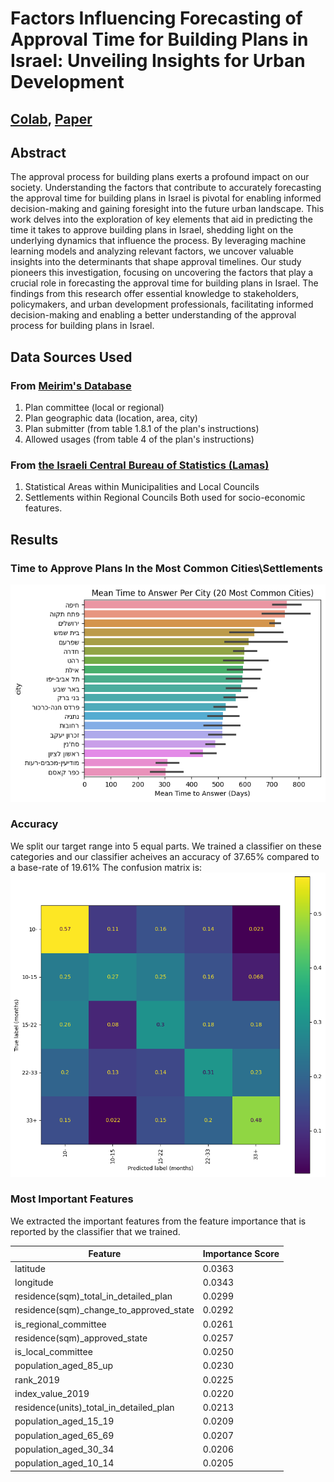 # Factors Influencing Forecasting of Approval Time for Building Plans in Israel: Unveiling Insights for Urban Development

## [Colab](https://colab.research.google.com/github/TomerMe2/TimeToApproveBuildingPlans/blob/master/time_to_approve_building_plans.ipynb), [Paper](https://github.com/TomerMe2/TimeToApproveBuildingPlans/blob/main/Time_to_Approve_Building_Plans_Report.pdf)

## Abstract
The approval process for building plans exerts a profound impact on our society. Understanding the factors that contribute to accurately forecasting the approval time for building plans in Israel is pivotal for enabling informed decision-making and gaining foresight into the future urban landscape. This work delves into the exploration of key elements that aid in predicting the time it takes to approve building plans in Israel, shedding light on the underlying dynamics that influence the process. By leveraging machine learning models and analyzing relevant factors, we uncover valuable insights into the determinants that shape approval timelines. Our study pioneers this investigation, focusing on uncovering the factors that play a crucial role in forecasting the approval time for building plans in Israel. The findings from this research offer essential knowledge to stakeholders, policymakers, and urban development professionals, facilitating informed decision-making and enabling a better understanding of the approval process for building plans in Israel.

## Data Sources Used
### From [Meirim's Database](https://github.com/meirim-org/meirim)
1. Plan committee (local or regional)
2. Plan geographic data (location, area, city)
3. Plan submitter (from table 1.8.1 of the plan's instructions)
4. Allowed usages (from table 4 of the plan's instructions)

### From [the Israeli Central Bureau of Statistics (Lamas)](https://www.cbs.gov.il/he/publications/Pages/2023/%D7%90%D7%A4%D7%99%D7%95%D7%9F-%D7%99%D7%97%D7%99%D7%93%D7%95%D7%AA-%D7%92%D7%90%D7%95%D7%92%D7%A8%D7%A4%D7%99%D7%95%D7%AA-%D7%95%D7%A1%D7%99%D7%95%D7%95%D7%92%D7%9F-%D7%9C%D7%A4%D7%99-%D7%94%D7%A8%D7%9E%D7%94-%D7%94%D7%97%D7%91%D7%A8%D7%AA%D7%99%D7%AA-%D7%9B%D7%9C%D7%9B%D7%9C%D7%99%D7%AA-%D7%A9%D7%9C-%D7%94%D7%90%D7%95%D7%9B%D7%9C%D7%95%D7%A1%D7%99%D7%99%D7%94-%D7%91%D7%A9%D7%A0%D7%AA-2019.aspx)
1. Statistical Areas within Municipalities and Local Councils
2. Settlements within Regional Councils
Both used for socio-economic features.

## Results
### Time to Approve Plans In the Most Common Cities\Settlements
![](https://github.com/TomerMe2/TimeToApproveBuildingPlans/blob/main/time_to_approve_building_plans_common_settlements.png?raw=true)

### Accuracy
We split our target range into 5 equal parts.
We trained a classifier on these categories and our classifier acheives an accuracy of 37.65% compared to a base-rate of 19.61%
The confusion matrix is:
![](https://github.com/TomerMe2/TimeToApproveBuildingPlans/blob/main/conf_mat.png?raw=true)

### Most Important Features
We extracted the important features from the feature importance that is reported by the classifier that we trained.

| Feature                                          | Importance Score |
|--------------------------------------------------|------------------|
| latitude                                         | 0.0363           |
| longitude                                        | 0.0343           |
| residence(sqm)\_total\_in\_detailed\_plan        | 0.0299           |
| residence(sqm)\_change\_to\_approved\_state      | 0.0292           |
| is\_regional\_committee                          | 0.0261           |
| residence(sqm)\_approved\_state                  | 0.0257           |
| is\_local\_committee                             | 0.0250           |
| population\_aged\_85\_up                         | 0.0230           |
| rank\_2019                                       | 0.0225           |
| index\_value\_2019                               | 0.0220           |
| residence(units)\_total\_in\_detailed\_plan      | 0.0213           |
| population\_aged\_15\_19                         | 0.0209           |
| population\_aged\_65\_69                         | 0.0207           |
| population\_aged\_30\_34                         | 0.0206           |
| population\_aged\_10\_14                         | 0.0205           |

